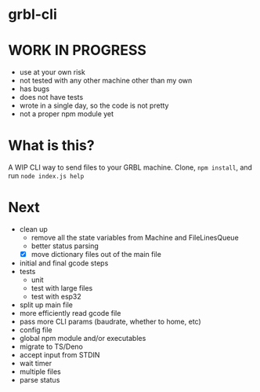 # grbl-cli

# WORK IN PROGRESS

- use at your own risk
- not tested with any other machine other than my own
- has bugs
- does not have tests
- wrote in a single day, so the code is not pretty
- not a proper npm module yet

# What is this?

A WIP CLI way to send files to your GRBL machine. Clone, `npm install`, and run `node index.js help`

# Next

- clean up
  - remove all the state variables from Machine and FileLinesQueue
  - better status parsing
  - [x] move dictionary files out of the main file
- initial and final gcode steps
- tests
  - unit
  - test with large files
  - test with esp32
- split up main file
- more efficiently read gcode file
- pass more CLI params (baudrate, whether to home, etc)
- config file
- global npm module and/or executables
- migrate to TS/Deno
- accept input from STDIN
- wait timer
- multiple files
- parse status
